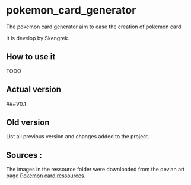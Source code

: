 # pokemon_card_generator

The pokemon card generator aim to ease the creation of pokemon card.

It is develop by Skengrek. 

## How to use it
TODO
	
## Actual version

###V0.1


## Old version
List all previous version and changes added to the project.


## Sources :

The images in the ressource folder were downloaded from the devian art page [Pokemon card ressources](https://www.deviantart.com/pokemoncardresources).

